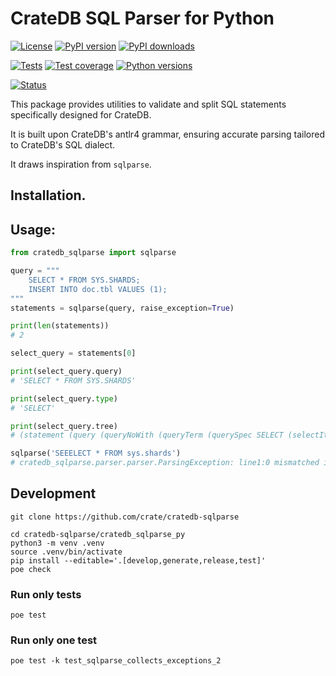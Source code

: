 # CrateDB SQL Parser for Python

[![License](https://img.shields.io/github/license/crate/cratedb-sqlparse.svg)](https://github.com/crate/cratedb-sqlparse/blob/main/LICENSE)
[![PyPI version](https://img.shields.io/pypi/v/cratedb-sqlparse.svg)](https://pypi.org/project/cratedb-sqlparse/)
[![PyPI downloads](https://pepy.tech/badge/cratedb-sqlparse/month)](https://pepy.tech/project/cratedb-sqlparse/)

[![Tests](https://github.com/crate/cratedb-sqlparse/actions/workflows/python.yml/badge.svg)](https://github.com/crate/cratedb-sqlparse/actions/workflows/python.yml)
[![Test coverage](https://img.shields.io/codecov/c/gh/crate/cratedb-sqlparse.svg)](https://codecov.io/gh/crate/cratedb-sqlparse/)
[![Python versions](https://img.shields.io/pypi/pyversions/cratedb-sqlparse.svg)](https://pypi.org/project/cratedb-sqlparse/)

[![Status](https://img.shields.io/pypi/status/cratedb-sqlparse.svg)](https://pypi.org/project/cratedb-sqlparse/)

This package provides utilities to validate and split SQL statements specifically designed for CrateDB.

It is built upon CrateDB's antlr4 grammar, ensuring accurate parsing tailored to CrateDB's SQL dialect.

It draws inspiration from `sqlparse`.

## Installation.

## Usage:

```python
from cratedb_sqlparse import sqlparse

query = """
    SELECT * FROM SYS.SHARDS;
    INSERT INTO doc.tbl VALUES (1);
"""
statements = sqlparse(query, raise_exception=True)

print(len(statements))
# 2

select_query = statements[0]

print(select_query.query)
# 'SELECT * FROM SYS.SHARDS'

print(select_query.type)
# 'SELECT'

print(select_query.tree)
# (statement (query (queryNoWith (queryTerm (querySpec SELECT (selectItem *) FROM (relation (aliasedRelation (relationPrimary (table (qname (ident (unquotedIdent SYS)) . (ident (unquotedIdent (nonReserved SHARDS)))))))))))))

sqlparse('SEEELECT * FROM sys.shards')
# cratedb_sqlparse.parser.parser.ParsingException: line1:0 mismatched input 'SEEELECT' expecting {'SELECT', 'DEALLOCATE', ...}
```


## Development
```shell
git clone https://github.com/crate/cratedb-sqlparse

cd cratedb-sqlparse/cratedb_sqlparse_py
python3 -m venv .venv
source .venv/bin/activate
pip install --editable='.[develop,generate,release,test]'
poe check
```

### Run only tests
```shell
poe test
```

### Run only one test
```shell
poe test -k test_sqlparse_collects_exceptions_2
```